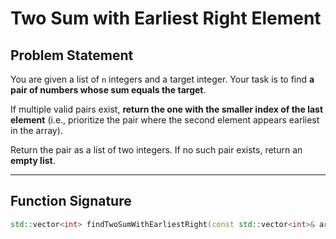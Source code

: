 # Two Sum with Earliest Right Element

## Problem Statement

You are given a list of `n` integers and a target integer. Your task is to find **a pair of numbers whose sum equals the target**.

If multiple valid pairs exist, **return the one with the smaller index of the last element** (i.e., prioritize the pair where the second element appears earliest in the array).

Return the pair as a list of two integers. If no such pair exists, return an **empty list**.

---

## Function Signature

```cpp
std::vector<int> findTwoSumWithEarliestRight(const std::vector<int>& arr, int target);
